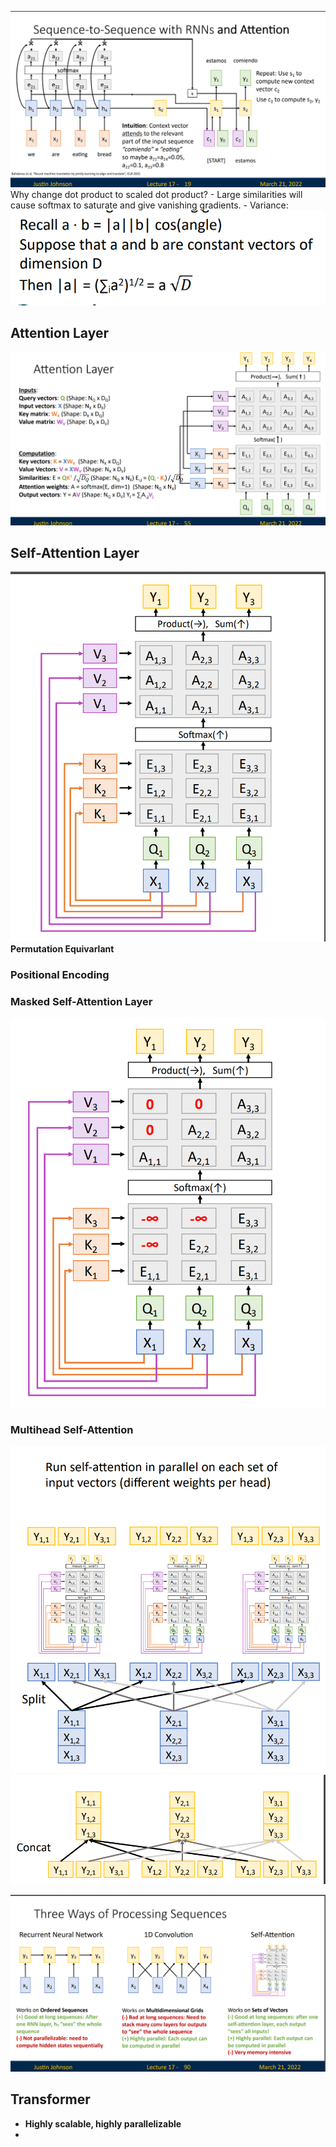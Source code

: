 ![](../../img/Pasted%20image%2020240618143125.png)
Why change dot product to scaled dot product?
	- Large similarities will cause softmax to saturate and give vanishing gradients.
	- Variance:![](../../img/Pasted%20image%2020240618143733.png)

## Attention Layer
![](../../img/Pasted%20image%2020240618143852.png)

## Self-Attention Layer
![](../../img/Pasted%20image%2020240618144000.png)
**Permutation Equivarlant**

### Positional Encoding
### Masked Self-Attention Layer
![](../../img/Pasted%20image%2020240618144152.png)

### Multihead Self-Attention
![](../../img/Pasted%20image%2020240618144245.png)
![](../../img/Pasted%20image%2020240618144257.png)


![](../../img/Pasted%20image%2020240618144536.png)
## Transformer
- **Highly scalable, highly parallelizable**
- 